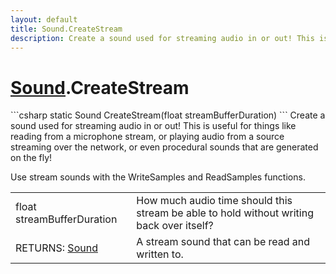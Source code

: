 ```yaml
---
layout: default
title: Sound.CreateStream
description: Create a sound used for streaming audio in or out! This is useful for things like reading from a microphone stream, or playing audio from a source streaming over the network, or even procedural sounds that are generated on the fly!  Use stream sounds with the WriteSamples and ReadSamples functions.
---
```

# [Sound]({{site.url}}/Pages/Reference/Sound.html).CreateStream

<div class='signature' markdown='1'>
```csharp
static Sound CreateStream(float streamBufferDuration)
```
Create a sound used for streaming audio in or out! This
is useful for things like reading from a microphone stream, or
playing audio from a source streaming over the network, or even
procedural sounds that are generated on the fly!

Use stream sounds with the WriteSamples and ReadSamples
functions.
</div>

|  |  |
|--|--|
|float streamBufferDuration|How much audio time should             this stream be able to hold without writing back over itself?|
|RETURNS: [Sound]({{site.url}}/Pages/Reference/Sound.html)|A stream sound that can be read and written to.|




